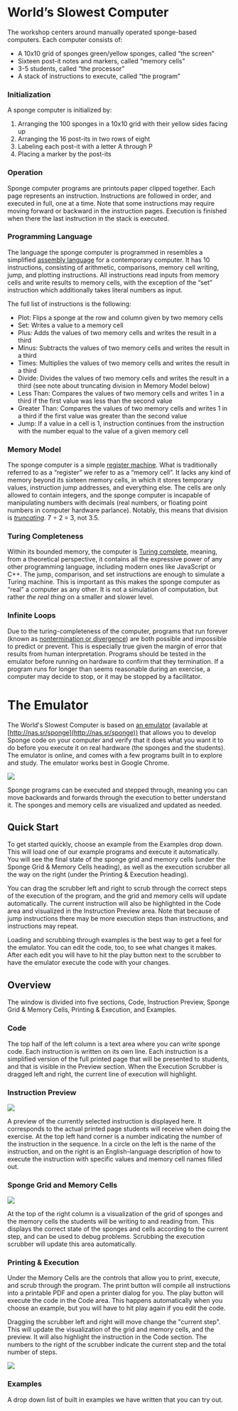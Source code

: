 # World’s Slowest Computer

The workshop centers around manually operated sponge-based computers. Each computer consists of:


- A 10x10 grid of sponges green/yellow sponges, called “the screen”
- Sixteen post-it notes and markers, called “memory cells”
- 3-5 students, called “the processor”
- A stack of instructions to execute, called “the program”

### Initialization
A sponge computer is initialized by:

1. Arranging the 100 sponges in a 10x10 grid with their yellow sides facing up
2. Arranging the 16 post-its in two rows of eight
3. Labeling each post-it with a letter A through P
4. Placing a marker by the post-its

### Operation
Sponge computer programs are printouts paper clipped together. Each page represents an instruction. Instructions are followed in order, and executed in full, one at a time. Note that some instructions may require moving forward or backward in the instruction pages. Execution is finished when there the last instruction in the stack is executed.

### Programming Language
The language the sponge computer is programmed in resembles a simplified [assembly language](https://en.wikipedia.org/wiki/Assembly_language) for a contemporary computer. It has 10 instructions, consisting of arithmetic, comparisons, memory cell writing, jump, and plotting instructions. All instructions read inputs from memory cells and write results to memory cells, with the exception of the “set” instruction which additionally takes literal numbers as input.

The full list of instructions is the following:


- Plot: Flips a sponge at the row and column given by two memory cells
- Set: Writes a value to a memory cell
- Plus: Adds the values of two memory cells and writes the result in a third
- Minus: Subtracts the values of two memory cells and writes the result in a third
- Times: Multiplies the values of two memory cells and writes the result in a third
- Divide: Divides the values of two memory cells and writes the result in a third (see note about truncating division in Memory Model below)
- Less Than: Compares the values of two memory cells and writes 1 in a third if the first value was less than the second value
- Greater Than: Compares the values of two memory cells and writes 1 in a third if the first value was greater than the second value
- Jump: If a value in a cell is 1, instruction continues from the instruction with the number equal to the value of a given memory cell

### Memory Model
The sponge computer is a simple [register machine](https://en.wikipedia.org/wiki/Register_machine). What is traditionally referred to as a “register” we refer to as a “memory cell”. It lacks any kind of memory beyond its sixteen memory cells, in which it stores temporary values, instruction jump addresses, and everything else. The cells are only allowed to contain integers, and the sponge computer is incapable of manipulating numbers with decimals (real numbers, or floating point numbers in computer hardware parlance). Notably, this means that division is [*truncating*](https://en.wikipedia.org/wiki/Truncation). 7 ÷ 2 = 3, not 3.5.

### Turing Completeness
Within its bounded memory, the computer is [Turing complete](https://en.wikipedia.org/wiki/Turing_completeness#Non-mathematical_usage), meaning, from a theoretical perspective, it contains all the expressive power of any other programming language, including modern ones like JavaScript or C++. The jump, comparison, and set instructions are enough to simulate a Turing machine. This is important as this makes the sponge computer as “real” a computer as any other. It is not a simulation of computation, but rather *the real thing* on a smaller and slower level.

### Infinite Loops
Due to the turing-completeness of the computer, programs that run forever (known as [nontermination or divergence](https://en.wikipedia.org/wiki/Divergence_(computer_science))) are both possible and impossible to predict or prevent. This is especially true given the margin of error that results from human interpretation. Programs should be tested in the emulator before running on hardware to confirm that they termination. If a program runs for longer than seems reasonable during an exercise, a computer may decide to stop, or it may be stopped by a facilitator.

# The Emulator

The World's Slowest Computer is based on [an emulator](http://nas.sr/sponge) (available at [http://nas.sr/sponge](http://nas.sr/sponge)) that allows you to develop Sponge code on your computer and verify that it does what you want it to do before you execute it on real hardware (the sponges and the students). The emulator is online, and comes with a few programs built in to explore and study. The emulator works best in Google Chrome.


![](images/emulator.png)


Sponge programs can be executed and stepped through, meaning you can move backwards and forwards through the execution to better understand it. The sponges and memory cells are visualized and updated as needed.

## Quick Start

To get started quickly, choose an example from the Examples drop down. This will load one of our example programs and execute it automatically. You will see the final state of the sponge grid and memory cells (under the Sponge Grid & Memory Cells heading), as well as the execution scrubber all the way on the right (under the Printing & Execution heading).

You can drag the scrubber left and right to scrub through the correct steps of the execution of the program, and the grid and memory cells will update automatically. The current instruction will also be highlighted in the Code area and visualized in the Instruction Preview area. Note that because of jump instructions there may be more execution steps than instructions, and instructions may repeat.

Loading and scrubbing through examples is the best way to get a feel for the emulator. You can edit the code, too, to see what changes it makes. After each edit you will have to hit the play button next to the scrubber to have the emulator execute the code with your changes.

## Overview

The window is divided into five sections, Code, Instruction Preview, Sponge Grid & Memory Cells, Printing & Execution, and Examples.

### Code
The top half of the left column is a text area where you can write sponge code. Each instruction is written on its own line. Each instruction is a simplified version of the full printed page that will be presented to students, and that is visible in the Preview section. When the Execution Scrubber is dragged left and right, the current line of execution will highlight.

### Instruction Preview

![](images/instruction.png)


A preview of the currently selected instruction is displayed here. It corresponds to the actual printed page students will receive when doing the exercise. At the top left hand corner is a number indicating the number of the instruction in the sequence. In a circle on the left is the name of the instruction, and on the right is an English-language description of how to execute the instruction with specific values and memory cell names filled out.  

### Sponge Grid and Memory Cells 

![](images/grid-and-memory.png)


At the top of the right column is a visualization of the grid of sponges and the memory cells the students will be writing to and reading from. This displays the correct state of the sponges and cells according to the current step, and can be used to debug problems. Scrubbing the execution scrubber will update this area automatically.

### Printing & Execution 
Under the Memory Cells are the controls that allow you to print, execute, and scrub through the program. The print button will compile all instructions into a printable PDF and open a printer dialog for you. The play button will execute the code in the Code area. This happens automatically when you choose an example, but you will have to hit play again if you edit the code.

Dragging the scrubber left and right will move change the "current step". This will update the visualization of the grid and memory cells, and the preview. It will also highlight the instruction in the Code section. The numbers to the right of the scrubber indicate the current step and the total number of steps.

![](images/printing-and-execution.png)


### Examples
A drop down list of built in examples we have written that you can try out.